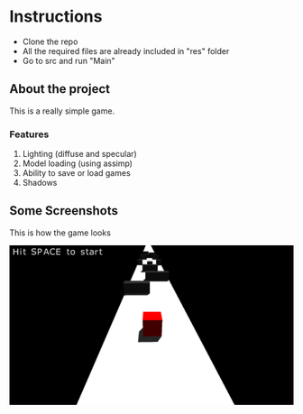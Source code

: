 # Instructions

- Clone the repo
- All the required files are already included in "res" folder
- Go to src and run "Main"

## About the project

This is a really simple game.


### Features
1. Lighting (diffuse and specular)
2. Model loading (using assimp)
3. Ability to save or load games
4. Shadows

## Some Screenshots
This is how the game looks 
<p>
     <img src="res/screenshots/Demo1.png"/>
</p>
